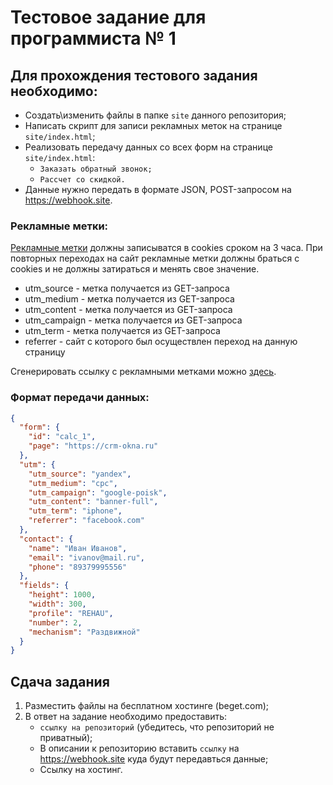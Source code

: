 # Тестовое задание для программиста № 1
## Для прохождения тестового задания необходимо:
* Создать\изменить файлы в папке `site` данного репозитория;
* Написать скрипт для записи рекламных меток на странице `site/index.html`;
* Реализовать передачу данных со всех форм на странице `site/index.html`:
  * `Заказать обратный звонок;`
  * `Рассчет со скидкой.`
* Данные нужно передать в формате JSON, POST-запросом на https://webhook.site.
### Рекламные метки:
[Рекламные метки](https://ru.wikipedia.org/wiki/UTM-%D0%BC%D0%B5%D1%82%D0%BA%D0%B8) должны записыватся в cookies сроком на 3 часа.
При повторных переходах на сайт рекламные метки должны браться с cookies и не должны затираться и менять свое значение.


* utm_source - метка получается из GET-запроса
* utm_medium - метка получается из GET-запроса
* utm_content - метка получается из GET-запроса
* utm_campaign - метка получается из GET-запроса
* utm_term - метка получается из GET-запроса
* referrer - сайт с которого был осуществлен переход на данную страницу

Сгенерировать ссылку с рекламными метками можно [здесь](https://tools.yaroshenko.by/utm.php).

### Формат передачи данных:
```json
{
  "form": {
    "id": "calc_1",
    "page": "https://crm-okna.ru"
  },
  "utm": {
    "utm_source": "yandex",
    "utm_medium": "cpc",
    "utm_campaign": "google-poisk",
    "utm_content": "banner-full",
    "utm_term": "iphone",
    "referrer": "facebook.com"
  },
  "contact": {
    "name": "Иван Иванов",
    "email": "ivanov@mail.ru",
    "phone": "89379995556"
  },
  "fields": {
    "height": 1000,
    "width": 300,
    "profile": "REHAU",
    "number": 2,
    "mechanism": "Раздвижной"
  }
}
```
## Сдача задания
1. Разместить файлы на бесплатном хостинге (beget.com);
2. В ответ на задание необходимо предоставить:
   - `ссылку на репозиторий` (убедитесь, что репозиторий не приватный);
   - В описании к репозиторию вставить `ссылку` на https://webhook.site куда будут передавться данные;
   - Ссылку на хостинг.
